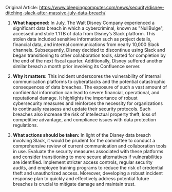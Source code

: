 Original Article: https://www.bleepingcomputer.com/news/security/disney-ditching-slack-after-massive-july-data-breach/

1) **What happened:**
In July, The Walt Disney Company experienced a significant data breach in which a cybercriminal, known as "NullBulge", accessed and stole 1.1TB of data from Disney’s Slack platform. This stolen data included sensitive information such as project details, financial data, and internal communications from nearly 10,000 Slack channels. Subsequently, Disney decided to discontinue using Slack and began transitioning to other collaboration tools, slated for completion by the end of the next fiscal quarter. Additionally, Disney suffered another similar breach a month prior involving its Confluence server.

2) **Why it matters:**
This incident underscores the vulnerability of internal communication platforms to cyberattacks and the potential catastrophic consequences of data breaches. The exposure of such a vast amount of confidential information can lead to severe financial, operational, and reputational damage. It highlights the importance of robust cybersecurity measures and reinforces the necessity for organizations to continually reassess and update their security protocols. Such breaches also increase the risk of intellectual property theft, loss of competitive advantage, and compliance issues with data protection regulations.

3) **What actions should be taken:**
In light of the Disney data breach involving Slack, it would be prudent for the committee to conduct a comprehensive review of current communication and collaboration tools in use. Evaluate the security measures associated with these platforms and consider transitioning to more secure alternatives if vulnerabilities are identified. Implement stricter access controls, regular security audits, and employee training programs to reduce the risk of credential theft and unauthorized access. Moreover, developing a robust incident response plan to quickly and effectively address potential future breaches is crucial to mitigate damage and maintain trust.